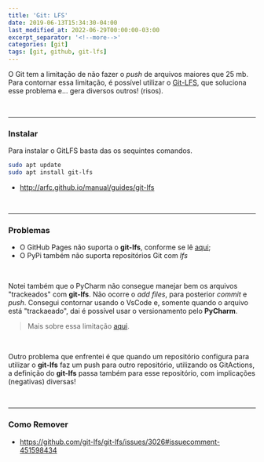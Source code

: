 ```yaml
---
title: 'Git: LFS'
date: 2019-06-13T15:34:30-04:00
last_modified_at: 2022-06-29T00:00:00-03:00
excerpt_separator: '<!--more-->'
categories: [git]
tags: [git, github, git-lfs]
---
```


O Git tem a limitação de não fazer o _push_ de arquivos maiores que 25 mb. Para contornar essa limitação, é possível utilizar o [Git-LFS](https://git-lfs.github.com/), que soluciona esse problema e... gera diversos outros! (risos).

<br>

---

### Instalar

Para instalar o GitLFS basta das os sequintes comandos.

```bash
sudo apt update
sudo apt install git-lfs
```

- http://arfc.github.io/manual/guides/git-lfs

<br>

---

### Problemas

- O GitHub Pages não suporta o **git-lfs**, conforme se lê [aqui](https://github.com/git-lfs/git-lfs/issues/3026);
- O PyPi também não suporta repositórios Git com _lfs_

<br>

Notei também que o PyCharm não consegue manejar bem os arquivos "trackeados" com **git-lfs**. Não ocorre o _add files_, para posterior _commit_ e _push_. Consegui contornar usando o VsCode e, somente quando o arquivo está "trackaeado", dai é possível usar o versionamento pelo **PyCharm**.

> Mais sobre essa limitação [aqui](https://intellij-support.jetbrains.com/hc/en-us/community/posts/206665019-jetbrains-products-and-git-lfs-question).

<br>

Outro problema que enfrentei é que quando um repositório configura para utilizar o **git-lfs** faz um push para outro repositório, utilizando os GitActions, a definição do **git-lfs** passa também para esse repositório, com implicações (negativas) diversas!

<br>

---

### Como Remover

- https://github.com/git-lfs/git-lfs/issues/3026#issuecomment-451598434
